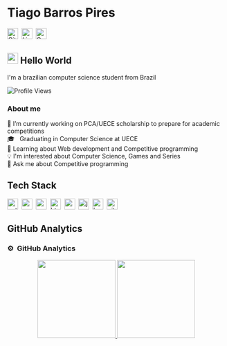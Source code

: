 # Tiago Barros Pires
<img src="https://img.shields.io/badge/tiagobpires-100000?style=flat&logo=github&logoColor=white" alt="GitHub Badge" height="25">&nbsp;
<img src="https://img.shields.io/badge/tiagobpires-0077B5?style=flat&logo=linkedin&logoColor=white" alt="LinkedIn Badge" height="25">&nbsp;
<img src="https://img.shields.io/badge/tiagobarrospires-D14836?style=flat&logo=gmail&logoColor=white" alt="Gmail Badge" height="25">&nbsp;

## <img src="https://media.giphy.com/media/hvRJCLFzcasrR4ia7z/giphy.gif" width="25px"> Hello World
I'm a brazilian computer science student from Brazil

![Profile Views](https://komarev.com/ghpvc/?username=tiagobpires&theme=dracula&color=ff69b4&style=flat&label=Profile+Views)

### About me
🔭&nbsp;I’m currently working on PCA/UECE scholarship to prepare for academic competitions
<br/>🎓 &nbsp; Graduating in Computer Science at UECE
<br/>🌱&nbsp;Learning about Web development and Competitive programming
<br/>💡&nbsp;I'm interested about Computer Science, Games and Series
<br/>💬&nbsp;Ask me about Competitive programming

## Tech Stack

<img src="https://img.shields.io/badge/Python-05122A?style=flat&logo=python" alt="python Badge" height="25">&nbsp;
<img src="https://img.shields.io/badge/C++-05122A?style=flat&logo=c%2B%2B&" alt="c++ Badge" height="25">&nbsp;
<img src="https://img.shields.io/badge/C-05122A?style=flat&logo=c" alt="c Badge" height="25">&nbsp;
<img src="https://img.shields.io/badge/Html5-05122A?style=flat&logo=html5" alt="html5 Badge" height="25">&nbsp;
<img src="https://img.shields.io/badge/Css3-05122A?style=flat&logo=css3" alt="css3 Badge" height="25">&nbsp;
<img src="https://img.shields.io/badge/Javascript-05122A?style=flat&logo=javascript" alt="javascript Badge" height="25">&nbsp;
<img src="https://img.shields.io/badge/Bootstrap-05122A?style=flat&logo=bootstrap" alt="bootstrap Badge" height="25">&nbsp;
<img src="https://img.shields.io/badge/Git-05122A?style=flat&logo=git" alt="git Badge" height="25">&nbsp;

## GitHub Analytics

### ⚙️ &nbsp;GitHub Analytics

<p align="center">
<a href="https://github.com/AVS1508">
  <img height="180em" src="https://github-readme-stats-eight-theta.vercel.app/api?username=AVS1508&show_icons=true&theme=algolia&include_all_commits=true&count_private=true"/>
  <img height="180em" src="https://github-readme-stats-eight-theta.vercel.app/api/top-langs/?username=AVS1508&layout=compact&langs_count=8&theme=algolia"/>
</a>
</p>

